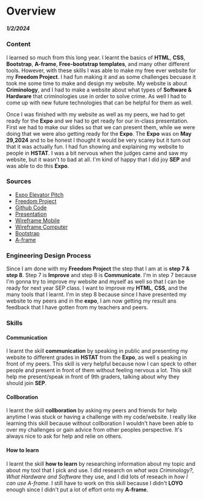 # Overview
##### 1/2/2024

### Content

I learned so much from this long year. I learnt the basics of **HTML**, **CSS**, **Bootstrap**, **A-frame**, **Free-bootstrap templates**, and many other different tools. However, with these skills I was able to make my free ever website for my **Freedom Project**. I had fun making it and as some challenges becuase it took me some time to make and design my website. My website is about **Criminology**, and I had to make a website about what types of **Software & Hardware** that criminologies use in order to solve crime. As well I had to come up with new future technologies that can be helpful for them as well. 

Once I was finished with my website as well as my peers, we had to get ready for the **Expo** and we had to get ready for our in-class presentation. First we had to make our slides so that we can present them, while we were doing that we were also getting ready for the **Expo**. The **Expo** was on **May 29,2024** and to be honest I thought it would be very scarey but it turn out that it was actually fun. I had fun showing and explaining my website to people in **HSTAT**. I was a bit nervous when the judges came and saw my website, but it wasn't to bad at all. I'm kind of happy that I did joy **SEP** and was able to do this **Expo**.

### Sources

* [Expo Elevator Pitch](https://docs.google.com/document/d/1lWhCd83IAL4yUZ63w5GGNII50oTO77gnnxg2DvRQDfg/edit)
* [Freedom Project](https://kiaram2249.github.io/sep10-freedom-project-/)
* [Github Code](https://github.com/kiaram2249/sep10-freedom-project-)
* [Presentation](https://docs.google.com/presentation/d/1QoTBTrxT7GO_IdJ532uCy03W1z-nZoeTeOT_vZFtBDk/edit#slide=id.g2de4be5b86d_0_0)
* [Wireframe Mobile](https://wireframe.cc/Czcc90)
* [Wireframe Computer](https://wireframe.cc/RjlUI3)
* [Bootstrap](https://getbootstrap.com/docs/5.3/getting-started/introduction/)
* [A-frame](aframe.io/docs/1.5.0/introduction/)

### Engineering Design Process

Since I am done with my **Freedom Project** the step that I am at is **step 7 & step 8**. Step 7 is **Improve** and step 8 is **Communicate**. I'm in step 7 because I'm gonna try to improve my website and myself as well so that I can be ready for next year SEP class. I want to improve my **HTML**, **CSS**, and the many tools that I learnt. I'm in step 8 because since I have presented my website to my peers and in the **expo**, I am now getting my result ans feedback that I have gotten from my teachers and peers. 

### Skills

#### Communication

I learnt the skill **communication** by speaking in public and presenting my website to different grades in **HSTAT** from the **Expo**, as well s peaking in front of my peers. This skill is very helpful because now I can speck to other people and present in front of them without feeling nervous a lot. This skill help me present/speak in front of 9th graders, talking about why they should join **SEP**.

#### Collboration

I learnt the skill **collboration** by asking my peers and friends for help anytime I was stuck or having a challenge with my code/website. I really like learning this skill because without collboration I wouldn't have been able to over my challenges or gain advice from other peoples perspective. It's always nice to ask for help and relie on others. 

#### How to learn

I learnt the skill **how to learn** by researching information about my topic and about my tool that I pick and use. I did research on _what was Criminology?_, _What Hardware and Software_ they use, and I did lots of reseach in _how I can use A-frame_. I still have to work on this skill because I didn't **LOYO** enough since I didn't put a lot of effort onto my **A-frame**. 

